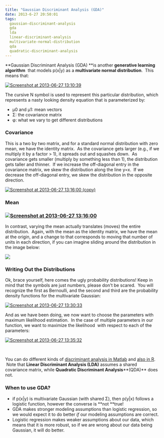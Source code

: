 ```yaml
---
title: "Gaussian Discriminant Analysis (GDA)"
date: 2013-6-27 20:50:01
tags:
  gaussian-discriminant-analysis
  gda
  lda
  linear-discriminant-analysis
  multivariate-normal-distribution
  qda
  quadratic-discriminant-analysis
---
```



**Gaussian Discriminant Analysis (GDA) **is another **generative learning algorithm**  that models p(x|y) as a **multivariate normal distribution**.  This means that:

[![Screenshot at 2013-06-27 13:10:39](http://www.vbmis.com/learn/wp-content/uploads/2013/06/Screenshot-at-2013-06-27-131039-300x143.png)](http://www.vbmis.com/learn/wp-content/uploads/2013/06/Screenshot-at-2013-06-27-131039.png)

The cursive N symbol is used to represent this particular distribution, which represents a nasty looking density equation that is parameterized by:

- μ0 and μ1: mean vectors
- Σ: the covariance matrix
- φ: what we vary to get different distributions

### **Covariance**

This is a two by two matrix, and for a standard normal distribution with zero mean, we have the identity matrix.  As the covariance gets larger (e.g., if we multiply it by a factor > 1), it spreads out and squashes down.  As covariance gets smaller (multiply by something less than 1), the distribution gets taller and thinner.  If we increase the off-diagonal entry in the covariance matrix, we skew the distribution along the line y=x.  If we decrease the off-diagonal entry, we skew the distribution in the opposite direction.

[![Screenshot at 2013-06-27 13:16:00 (copy)](http://www.vbmis.com/learn/wp-content/uploads/2013/06/Screenshot-at-2013-06-27-131600-copy.png)](http://www.vbmis.com/learn/wp-content/uploads/2013/06/Screenshot-at-2013-06-27-131600-copy.png)

### **Mean**

### [![Screenshot at 2013-06-27 13:16:00](http://www.vbmis.com/learn/wp-content/uploads/2013/06/Screenshot-at-2013-06-27-131600-300x66.png)](http://www.vbmis.com/learn/wp-content/uploads/2013/06/Screenshot-at-2013-06-27-131600.png)

In contrast, varying the mean actually translates (moves) the entire distribution.  Again, with the mean as the identity matrix, we have the mean at the origin, and a change to that corresponds to moving that number of units in each direction, if you can imagine sliding around the distribution in the image below:

![](https://upload.wikimedia.org/wikipedia/commons/8/8e/MultivariateNormal.png)

### Writing Out the Distributions

Ok, brace yourself, here comes the ugly probability distributions! Keep in mind that the symbols are just numbers, please don't be scared.  You will recognize the first as Bernoulli, and the second and third are the probability density functions for the multivariate Gaussian:

[![Screenshot at 2013-06-27 13:30:33](http://www.vbmis.com/learn/wp-content/uploads/2013/06/Screenshot-at-2013-06-27-133033.png)](http://www.vbmis.com/learn/wp-content/uploads/2013/06/Screenshot-at-2013-06-27-133033.png)

And as we have been doing, we now want to choose the parameters with maximum likelihood estimation.  In the case of multiple parameters in our function, we want to maximize the likelihood  with respect to each of the parameters:

[![Screenshot at 2013-06-27 13:35:32](http://www.vbmis.com/learn/wp-content/uploads/2013/06/Screenshot-at-2013-06-27-133532.png)](http://www.vbmis.com/learn/wp-content/uploads/2013/06/Screenshot-at-2013-06-27-133532.png)

 

You can do different kinds of [discriminant analysis in Matlab](http://www.mathworks.com/help/stats/discriminant-analysis.html) and [also in R](http://www.statmethods.net/advstats/discriminant.html).  Note that **Linear Discriminant Analysis (LDA)** assumes a shared covariance matrix, while **Quadratic Discriminant Analysis****(QDA)** does not.

### When to use GDA?

- if p(x|y) is multivariate Gaussian (with shared Σ), then p(y|x) follows a logistic function, however the converse is **not **true!
- GDA makes stronger modeling assumptions than logistic regression, so we would expect it to do better *if* our modeling assumptions are correct.
- Logistic regression makes weaker assumptions about our data, which means that it is more robust, so if we are wrong about our data being Gaussian, it will do better.

 

 

 


